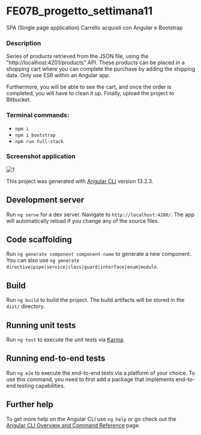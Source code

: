 # FE07B_progetto_settimana11

SPA (Single page application) Carrello acquisti con Angular e Bootstrap 

### Description

Series of products retrieved from the JSON file, using the "http://localhost:4201/products" API.
These products can be placed in a shopping cart where you can complete the purchase by adding the shipping data.
Only use ES6 within an Angular app.

Furthermore, you will be able to see the cart, and once the order is completed, you will have to clean it up. Finally, upload the project to Bitbucket.

### Terminal commands:
- `npm i`
- `npm i bootstrap`
- `npm run full-stack`

### Screenshot application
![1](https://user-images.githubusercontent.com/98649610/162751637-dab0d335-805b-4fd0-bf4e-246d7be3a9a5.JPG)







This project was generated with [Angular CLI](https://github.com/angular/angular-cli) version 13.2.3.

## Development server

Run `ng serve` for a dev server. Navigate to `http://localhost:4200/`. The app will automatically reload if you change any of the source files.

## Code scaffolding

Run `ng generate component component-name` to generate a new component. You can also use `ng generate directive|pipe|service|class|guard|interface|enum|module`.

## Build

Run `ng build` to build the project. The build artifacts will be stored in the `dist/` directory.

## Running unit tests

Run `ng test` to execute the unit tests via [Karma](https://karma-runner.github.io).

## Running end-to-end tests

Run `ng e2e` to execute the end-to-end tests via a platform of your choice. To use this command, you need to first add a package that implements end-to-end testing capabilities.

## Further help

To get more help on the Angular CLI use `ng help` or go check out the [Angular CLI Overview and Command Reference](https://angular.io/cli) page.
